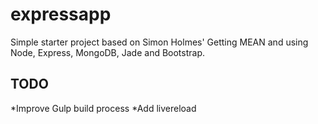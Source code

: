 expressapp
==========

Simple starter project based on Simon Holmes' Getting MEAN and using Node, Express, MongoDB, Jade and Bootstrap.

TODO
----
*Improve Gulp build process
*Add livereload
